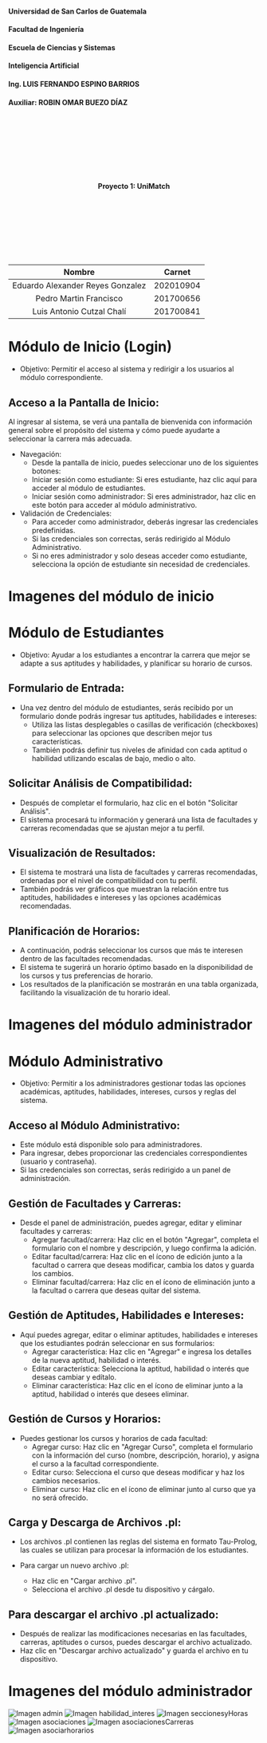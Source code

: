 #### Universidad de San Carlos de Guatemala
#### Facultad de Ingeniería
#### Escuela de Ciencias y Sistemas
#### Inteligencia Artificial
#### Ing. LUIS FERNANDO ESPINO BARRIOS
#### Auxiliar: ROBIN OMAR BUEZO DÍAZ
<br><br><br><br><br><br><br>
<p style="text-align: center;"><strong> Proyecto 1: UniMatch <br>
</strong></p>
<br><br><br><br><br><br><br>

| Nombre                              | Carnet    |
| :---:                               |  :----:   |
| Eduardo Alexander Reyes Gonzalez    | 202010904 |
| Pedro Martin Francisco              | 201700656 |
| Luis Antonio Cutzal Chalí           | 201700841 |


# Módulo de Inicio (Login)
- Objetivo: Permitir el acceso al sistema y redirigir a los usuarios al módulo correspondiente.
## Acceso a la Pantalla de Inicio:
Al ingresar al sistema, se verá una pantalla de bienvenida con información general sobre el propósito del sistema y cómo puede ayudarte a seleccionar la carrera más adecuada.
- Navegación:
    - Desde la pantalla de inicio, puedes seleccionar uno de los siguientes botones:
    - Iniciar sesión como estudiante: Si eres estudiante, haz clic aquí para acceder al módulo de estudiantes.
    - Iniciar sesión como administrador: Si eres administrador, haz clic en este botón para acceder al módulo administrativo.
- Validación de Credenciales:
    - Para acceder como administrador, deberás ingresar las credenciales predefinidas.
    - Si las credenciales son correctas, serás redirigido al Módulo Administrativo.
    - Si no eres administrador y solo deseas acceder como estudiante, selecciona la opción de estudiante sin necesidad de credenciales.

# Imagenes del módulo de inicio


# Módulo de Estudiantes
- Objetivo: Ayudar a los estudiantes a encontrar la carrera que mejor se adapte a sus aptitudes y habilidades, y planificar su horario de cursos.

## Formulario de Entrada:
- Una vez dentro del módulo de estudiantes, serás recibido por un formulario donde podrás ingresar tus aptitudes, habilidades e intereses:
    - Utiliza las listas desplegables o casillas de verificación (checkboxes) para seleccionar las opciones que describen mejor tus características.
    - También podrás definir tus niveles de afinidad con cada aptitud o habilidad utilizando escalas de bajo, medio o alto.
## Solicitar Análisis de Compatibilidad:
- Después de completar el formulario, haz clic en el botón "Solicitar Análisis".
- El sistema procesará tu información y generará una lista de facultades y carreras recomendadas que se ajustan mejor a tu perfil.
## Visualización de Resultados:

- El sistema te mostrará una lista de facultades y carreras recomendadas, ordenadas por el nivel de compatibilidad con tu perfil.
- También podrás ver gráficos que muestran la relación entre tus aptitudes, habilidades e intereses y las opciones académicas recomendadas.
## Planificación de Horarios:

- A continuación, podrás seleccionar los cursos que más te interesen dentro de las facultades recomendadas.
- El sistema te sugerirá un horario óptimo basado en la disponibilidad de los cursos y tus preferencias de horario.
- Los resultados de la planificación se mostrarán en una tabla organizada, facilitando la visualización de tu horario ideal.

# Imagenes del módulo administrador


# Módulo Administrativo
- Objetivo: Permitir a los administradores gestionar todas las opciones académicas, aptitudes, habilidades, intereses, cursos y reglas del sistema.

## Acceso al Módulo Administrativo:

- Este módulo está disponible solo para administradores.
- Para ingresar, debes proporcionar las credenciales correspondientes (usuario y contraseña).
- Si las credenciales son correctas, serás redirigido a un panel de administración.
## Gestión de Facultades y Carreras:

- Desde el panel de administración, puedes agregar, editar y eliminar facultades y carreras:
    - Agregar facultad/carrera: Haz clic en el botón "Agregar", completa el formulario con el nombre y descripción, y luego confirma la adición.
    - Editar facultad/carrera: Haz clic en el ícono de edición junto a la facultad o carrera que deseas modificar, cambia los datos y guarda los cambios.
    - Eliminar facultad/carrera: Haz clic en el ícono de eliminación junto a la facultad o carrera que deseas quitar del sistema.
## Gestión de Aptitudes, Habilidades e Intereses:

- Aquí puedes agregar, editar o eliminar aptitudes, habilidades e intereses que los estudiantes podrán seleccionar en sus formularios:
    - Agregar característica: Haz clic en "Agregar" e ingresa los detalles de la nueva aptitud, habilidad o interés.
    - Editar característica: Selecciona la aptitud, habilidad o interés que deseas cambiar y edítalo.
    - Eliminar característica: Haz clic en el ícono de eliminar junto a la aptitud, habilidad o interés que desees eliminar.
## Gestión de Cursos y Horarios:

- Puedes gestionar los cursos y horarios de cada facultad:
    - Agregar curso: Haz clic en "Agregar Curso", completa el formulario con la información del curso (nombre, descripción, horario), y asigna el curso a la facultad correspondiente.
    - Editar curso: Selecciona el curso que deseas modificar y haz los cambios necesarios.
    - Eliminar curso: Haz clic en el ícono de eliminar junto al curso que ya no será ofrecido.
## Carga y Descarga de Archivos .pl:

- Los archivos .pl contienen las reglas del sistema en formato Tau-Prolog, las cuales se utilizan para procesar la información de los estudiantes.

- Para cargar un nuevo archivo .pl:

    - Haz clic en "Cargar archivo .pl".
    - Selecciona el archivo .pl desde tu dispositivo y cárgalo.
## Para descargar el archivo .pl actualizado:

- Después de realizar las modificaciones necesarias en las facultades, carreras, aptitudes o cursos, puedes descargar el archivo actualizado.
- Haz clic en "Descargar archivo actualizado" y guarda el archivo en tu dispositivo.



# Imagenes del módulo administrador
![Imagen admin](img/admin.png)
![Imagen habilidad_interes](img/hablidad_interes.jpg)
![Imagen seccionesyHoras](img/seccionesYhoras.jpg)
![Imagen asociaciones](img/asociaciones.jpg)
![Imagen asociacionesCarreras](img/asociacionesAcarreras.jpg)
![Imagen asociarhorarios](img/asociarHorarios.jpg)
